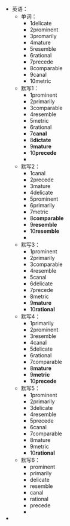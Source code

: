 - 英语：
	- 单词：
		- 1delicate
		- 2prominent
		- 3promarily
		- 4mature
		- 5resemble
		- 6rational
		- 7precede
		- 8comparable
		- 9canal
		- 10metric
	- 默写1：
		- 1prominent
		- 2primarily
		- 3comparable
		- 4resemble
		- 5metric
		- 6rational
		- 7**canal**
		- 8**dictate**
		- 9**mature**
		- 10**precede**
		-
	- 默写2：
		- 1canal
		- 2precede
		- 3mature
		- 4delicate
		- 5prominent
		- 6primarily
		- 7metric
		- 8**comparable**
		- 9**resemble**
		- 10**resemble**
		-
	- 默写3：
		- 1prominent
		- 2primarily
		- 3comparable
		- 4resemble
		- 5canal
		- 6delicate
		- 7precede
		- 8metric
		- 9**mature**
		- 10**rational**
	- 默写4：
		- 1primarily
		- 2prominent
		- 3resemble
		- 4canal
		- 5delicate
		- 6rational
		- 7comparable
		- 8**mature**
		- 9**metric**
		- 10**precede**
	- 默写5：
		- 1prominent
		- 2primarily
		- 3delicate
		- 4resemble
		- 5precede
		- 6canal
		- 7comparable
		- 8mature
		- 9metric
		- 10**rational**
	- 默写6：
		- prominent
		- primarily
		- delicate
		- resemble
		- canal
		- rational
		- precede
		-
-